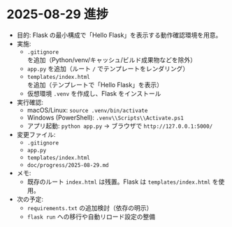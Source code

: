# 2025-08-29 進捗

- 目的: Flask の最小構成で「Hello Flask」を表示する動作確認環境を用意。
- 実施:
  - `.gitignore` を追加（Python/venv/キャッシュ/ビルド成果物などを除外）
  - `app.py` を追加（ルート `/` でテンプレートをレンダリング）
  - `templates/index.html` を追加（テンプレートで「Hello Flask」を表示）
  - 仮想環境 `.venv` を作成し、Flask をインストール
- 実行確認:
  - macOS/Linux: `source .venv/bin/activate`
  - Windows (PowerShell): `.venv\\Scripts\\Activate.ps1`
  - アプリ起動: `python app.py` → ブラウザで `http://127.0.0.1:5000/`
- 変更ファイル:
  - `.gitignore`
  - `app.py`
  - `templates/index.html`
  - `doc/progress/2025-08-29.md`
- メモ:
  - 既存のルート `index.html` は残置。Flask は `templates/index.html` を使用。
- 次の予定:
  - `requirements.txt` の追加検討（依存の明示）
  - `flask run` への移行や自動リロード設定の整備
